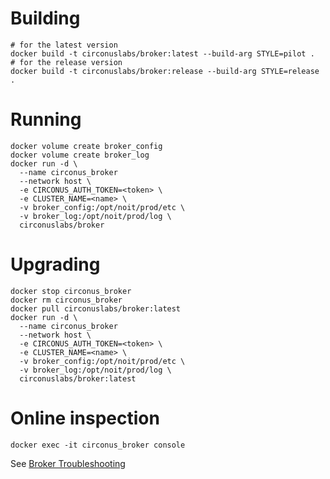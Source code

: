 # Building

```
# for the latest version
docker build -t circonuslabs/broker:latest --build-arg STYLE=pilot .
# for the release version
docker build -t circonuslabs/broker:release --build-arg STYLE=release .
```

# Running

```
docker volume create broker_config
docker volume create broker_log
docker run -d \
  --name circonus_broker
  --network host \
  -e CIRCONUS_AUTH_TOKEN=<token> \
  -e CLUSTER_NAME=<name> \
  -v broker_config:/opt/noit/prod/etc \
  -v broker_log:/opt/noit/prod/log \
  circonuslabs/broker
```

# Upgrading

```
docker stop circonus_broker
docker rm circonus_broker
docker pull circonuslabs/broker:latest
docker run -d \
  --name circonus_broker
  --network host \
  -e CIRCONUS_AUTH_TOKEN=<token> \
  -e CLUSTER_NAME=<name> \
  -v broker_config:/opt/noit/prod/etc \
  -v broker_log:/opt/noit/prod/log \
  circonuslabs/broker:latest
```

# Online inspection

```
docker exec -it circonus_broker console
```

See [Broker Troubleshooting](https://docs.circonus.com/circonus/administration/enterprise-brokers/#troubleshooting)
